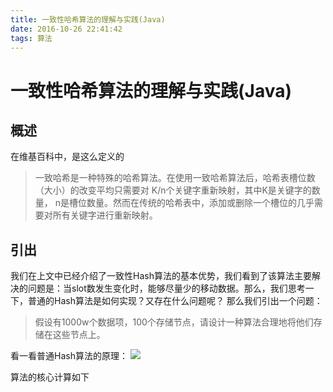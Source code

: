 ```yaml
---
title: 一致性哈希算法的理解与实践(Java)
date: 2016-10-26 22:41:42
tags: 算法
---
```

# 一致性哈希算法的理解与实践(Java)

## 概述
在维基百科中，是这么定义的
> 一致哈希是一种特殊的哈希算法。在使用一致哈希算法后，哈希表槽位数（大小）的改变平均只需要对 K/n个关键字重新映射，其中K是关键字的数量， n是槽位数量。然而在传统的哈希表中，添加或删除一个槽位的几乎需要对所有关键字进行重新映射。

## 引出
我们在上文中已经介绍了一致性Hash算法的基本优势，我们看到了该算法主要解决的问题是：当slot数发生变化时，能够尽量少的移动数据。那么，我们思考一下，普通的Hash算法是如何实现？又存在什么问题呢？
那么我们引出一个问题：
> 假设有1000w个数据项，100个存储节点，请设计一种算法合理地将他们存储在这些节点上。  

看一看普通Hash算法的原理：
![](/images/fe155f98-3a5e-11e6-834d-193e6f85afcd.png)

算法的核心计算如下
